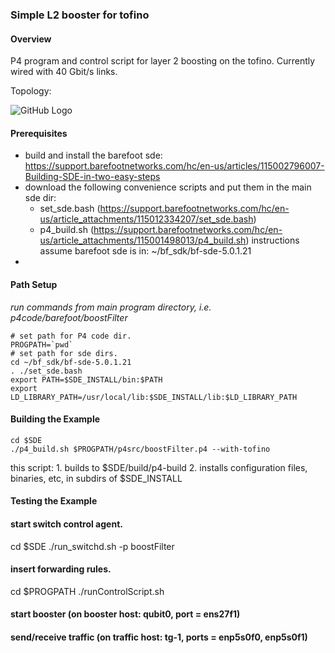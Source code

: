 ### Simple L2 booster for tofino ###

#### Overview ####

P4 program and control script for layer 2 boosting on the tofino. Currently wired with 40 Gbit/s links.

Topology:

![GitHub Logo](/images/booster.png)


#### Prerequisites ####
- build and install the barefoot sde:
	https://support.barefootnetworks.com/hc/en-us/articles/115002796007-Building-SDE-in-two-easy-steps
- download the following convenience scripts and put them in the main sde dir: 
	- set_sde.bash (https://support.barefootnetworks.com/hc/en-us/article_attachments/115012334207/set_sde.bash)
	- p4_build.sh (https://support.barefootnetworks.com/hc/en-us/article_attachments/115001498013/p4_build.sh)
instructions assume barefoot sde is in: ~/bf_sdk/bf-sde-5.0.1.21
- 

#### Path Setup ####

_run commands from main program directory, i.e. p4code/barefoot/boostFilter_

```
# set path for P4 code dir. 
PROGPATH=`pwd`
# set path for sde dirs.
cd ~/bf_sdk/bf-sde-5.0.1.21
. ./set_sde.bash
export PATH=$SDE_INSTALL/bin:$PATH
export LD_LIBRARY_PATH=/usr/local/lib:$SDE_INSTALL/lib:$LD_LIBRARY_PATH
```
#### Building the Example ####
```
cd $SDE
./p4_build.sh $PROGPATH/p4src/boostFilter.p4 --with-tofino
```
this script:
	1. builds to $SDE/build/p4-build
	2. installs configuration files, binaries, etc, in subdirs of $SDE_INSTALL

#### Testing the Example ####

#### start switch control agent.
cd $SDE
./run_switchd.sh -p  boostFilter

#### insert forwarding rules.
cd $PROGPATH
./runControlScript.sh


#### start booster (on booster host: qubit0, port = ens27f1)
#### send/receive traffic (on traffic host: tg-1, ports = enp5s0f0, enp5s0f1)
